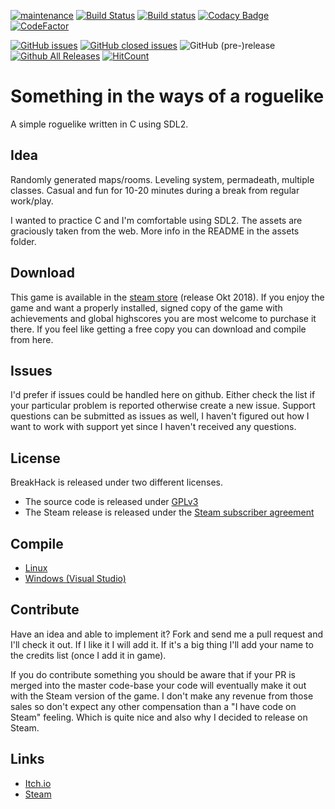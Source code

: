 [![maintenance](https://img.shields.io/badge/maintenance-passively--maintained-orange)](https://img.shields.io/badge/maintenance-passively--maintained-orange)
[![Build Status](https://travis-ci.org/Oliveshark/breakhack.svg?branch=master)](https://travis-ci.org/Oliveshark/breakhack)
[![Build status](https://ci.appveyor.com/api/projects/status/2a18npdntkmlx3dc?svg=true)](https://ci.appveyor.com/project/LiquidityC/breakhack)
[![Codacy Badge](https://api.codacy.com/project/badge/Grade/fc02d56fa7194e61b2c7d260fd2e4186)](https://www.codacy.com/app/LiquidityC/breakhack?utm_source=github.com&amp;utm_medium=referral&amp;utm_content=Oliveshark/breakhack&amp;utm_campaign=Badge_Grade)
[![CodeFactor](https://www.codefactor.io/repository/github/oliveshark/breakhack/badge/dev)](https://www.codefactor.io/repository/github/oliveshark/breakhack/overview/master)
<!--[![Coverity Scan](https://scan.coverity.com/projects/15218/badge.svg)](https://scan.coverity.com/projects/oliveshark-breakhack)-->
[![GitHub issues](https://img.shields.io/github/issues/oliveshark/breakhack.svg)](https://github.com/oliveshark/breakhack/issues)
[![GitHub closed issues](https://img.shields.io/github/issues-closed/oliveshark/breakhack.svg)](https://github.com/oliveshark/breakhack/issues)
![GitHub (pre-)release](https://img.shields.io/github/release/oliveshark/breakhack/all.svg)
[![Github All Releases](https://img.shields.io/github/downloads/oliveshark/breakhack/total.svg)](https://github.com/oliveshark/breakhack/releases)
[![HitCount](http://hits.dwyl.io/oliveshark/breakhack.svg)](http://hits.dwyl.io/oliveshark/breakhack)

Something in the ways of a roguelike
================================

A simple roguelike written in C using SDL2.

Idea
----
Randomly generated maps/rooms. Leveling system, permadeath,
multiple classes. Casual and fun for 10-20 minutes during a break
from regular work/play.

I wanted to practice C and I'm comfortable using SDL2. The assets
are graciously taken from the web. More info in the README in the
assets folder.

Download
--------
This game is available in the [steam store](https://store.steampowered.com/app/931040/BreakHack/) (release Okt 2018).
If you enjoy the game and want a properly installed, signed copy of the game with achievements and
global highscores you are most welcome to purchase it there.
If you feel like getting a free copy you can download and compile from here.

Issues
------
I'd prefer if issues could be handled here on github. Either check the list if your particular problem is reported
otherwise create a new issue. Support questions can be submitted as issues as well, I haven't figured out how I want to
work with support yet since I haven't received any questions.

License
-------
BreakHack is released under two different licenses.

- The source code is released under [GPLv3](https://github.com/oliveshark/breakhack/blob/master/LICENSE.txt)
- The Steam release is released under the [Steam subscriber agreement](https://store.steampowered.com/subscriber_agreement/)

Compile
-------
* [Linux](LINUX_BUILD_INSTRUCTIONS.md)
* [Windows (Visual Studio)](MSVC_BUILD_INSTRUCTIONS.md)

Contribute
----------
Have an idea and able to implement it? Fork and send me a pull request and
I'll check it out. If I like it I will add it. If it's a big thing I'll add 
your name to the credits list (once I add it in game).

If you do contribute something you should be aware that if your PR is merged
into the master code-base your code will eventually make it out with the Steam version
of the game. I don't make any revenue from those sales so don't expect any other compensation
than a "I have code on Steam" feeling. Which is quite nice and also why I decided to release
on Steam.

Links
-----

- [Itch.io](https://store.steampowered.com/app/931040/BreakHack/)
- [Steam](https://liquidityc.itch.io/breakhack)
